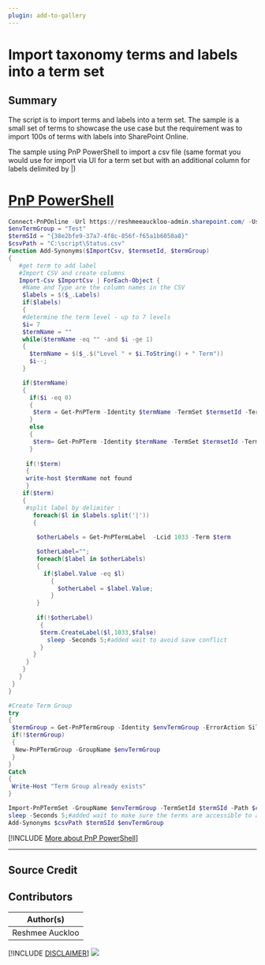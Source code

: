 ```yaml
---
plugin: add-to-gallery
---
```


# Import taxonomy terms and labels into a term set 

## Summary

The script is to import terms and labels into a term set. The sample is a small set of terms to showcase the use case but the requirement was to import 100s of terms with labels into SharePoint Online.

The sample using PnP PowerShell to import a csv file (same format you would use for import via UI for a term set but with an additional column for labels delimited by |)
# [PnP PowerShell](#tab/pnpps)
```powershell
Connect-PnPOnline -Url https://reshmeeauckloo-admin.sharepoint.com/ -UseWebLogin
$envTermGroup = "Test"
$termSId = "{38e2bfe9-37a7-4f8c-856f-f65a1b6050a8}"
$csvPath = "C:\script\Status.csv"
Function Add-Synonyms($ImportCsv, $termsetId, $termGroup)
{
   #get term to add label 
   #Import CSV and create columns
   Import-Csv $ImportCsv | ForEach-Object {
    #Name and Type are the column names in the CSV
    $labels = $($_.Labels)   
    if($labels)
    {
    #determine the term level - up to 7 levels
    $i= 7
    $termName = ""
    while($termName -eq "" -and $i -ge 1)
    {
      $termName = $($_.$("Level " + $i.ToString() + " Term"))
      $i--;
    } 

    if($termName)
    {
      if($i -eq 0)
      {
       $term = Get-PnPTerm -Identity $termName -TermSet $termsetId -TermGroup $termGroup
      }
      else
      {
       $term= Get-PnPTerm -Identity $termName -TermSet $termsetId -TermGroup $termGroup -Recursive
      }
      
     if(!$term)
     {
     write-host $termName not found 
     }  
    if($term)
    {
     #split label by delimiter :
       foreach($l in $labels.split('|'))
       {
        
        $otherLabels = Get-PnPTermLabel  -Lcid 1033 -Term $term

        $otherLabel="";
        foreach($label in $otherLabels)
        {
          if($label.Value -eq $l)
            {
              $otherLabel = $label.Value;
            } 
        }
        
        if(!$otherLabel)
         {
         $term.CreateLabel($l,1033,$false)
           sleep -Seconds 5;#added wait to avoid save conflict
         }
       }
     }   
    }
   }
 }
}

#Create Term Group
try
{
 $termGroup = Get-PnPTermGroup -Identity $envTermGroup -ErrorAction SilentlyContinue
 if(!$termGroup)
 {
  New-PnPTermGroup -GroupName $envTermGroup
 }
}
Catch
{
 Write-Host "Term Group already exists"
}

Import-PnPTermSet -GroupName $envTermGroup -TermSetId $termSId -Path $csvPath -SynchronizeDeletions
sleep -Seconds 5;#added wait to make sure the terms are accessible to add labels
Add-Synonyms $csvPath $termSId $envTermGroup

```
[!INCLUDE [More about PnP PowerShell](../../docfx/includes/MORE-PNPPS.md)]
***

## Source Credit

## Contributors

| Author(s) |
|-----------|
| Reshmee Auckloo |

[!INCLUDE [DISCLAIMER](../../docfx/includes/DISCLAIMER.md)]
<img src="https://telemetry.sharepointpnp.com/script-samples/scripts/template-script-submission" aria-hidden="true" />